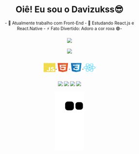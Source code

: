 <div align="center">
<h1>Oiê! Eu sou o Davizukss😎</h1>
- 🔭 Atualmente trabalho com Front-End
- 🌱 Estudando React.js e React.Native
- ⚡ Fato Divertido: Adoro a cor roxa 🟣-
</div><br>

<div align="center">
  <a href="https://github.com/davizukss">
  <img height="180em" src="https://github-readme-stats.vercel.app/api?username=davizukss&show_icons=true&theme=midnight-purple&include_all_commits=true&count_private=true"/>
  <p ><img align="center" height="100px" src="https://github-readme-stats.vercel.app/api/top-langs?username=davizukss&show_icons=true&locale=en&layout=compact&theme=midnight-purple"/>
  
<div style="display: inline_block"><br>
  <img align="center" height="30" width="40" src="https://raw.githubusercontent.com/devicons/devicon/master/icons/javascript/javascript-plain.svg">
  <img align="center" height="30" width="40" src="https://raw.githubusercontent.com/devicons/devicon/master/icons/html5/html5-original.svg">
  <img align="center" height="30" width="40" src="https://raw.githubusercontent.com/devicons/devicon/master/icons/css3/css3-original.svg">
  <img align="center" height="30" width="40" src="https://raw.githubusercontent.com/devicons/devicon/master/icons/react/react-original.svg">
</div>

  ##
 
<div> 
  <a href="https://instagram.com/davizuks" target="_blank"><img src="https://img.shields.io/badge/-Instagram-%23E4405F?style=for-the-badge&logo=instagram&logoColor=white" target="_blank"></a>
 	<a href="https://www.twitch.tv/davizuks" target="_blank"><img src="https://img.shields.io/badge/Twitch-9146FF?style=for-the-badge&logo=twitch&logoColor=white" target="_blank"></a> 
  <a href = "mailto:davivarelladev@gmail.com"><img src="https://img.shields.io/badge/-Gmail-%23333?style=for-the-badge&logo=gmail&logoColor=white" target="_blank"></a>
  <a href="https://www.linkedin.com/in/davivarella/" target="_blank"><img src="https://img.shields.io/badge/-LinkedIn-%230077B5?style=for-the-badge&logo=linkedin&logoColor=white" target="_blank"></a> 
 
  ![Snake animation](https://github.com/Davizukss/Davizukss/blob/output/github-contribution-grid-snake.svg)
 
</div>
